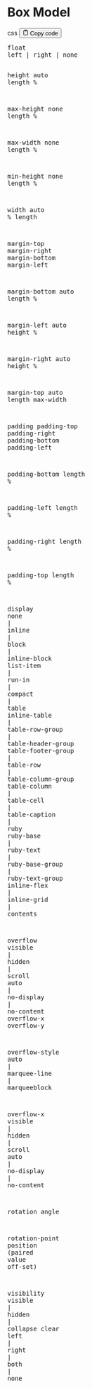 <h1>Box Model</h1>
<div class="code-element">
<div class="lang-line">
  <text>css</text>
  <button class="copy-button"
          id="code28abf53b67babb6479f1b29d98b0f773b"
          onclick="copyCode(code28abf53b67babb6479f1b29d98b0f773, code28abf53b67babb6479f1b29d98b0f773b)">
    <svg stroke="currentColor"
         fill="none"
         stroke-width="2"
         viewBox="0 0 24 24"
         stroke-linecap="round"
         stroke-linejoin="round"
         class="h-4 w-4"
         height="1em"
         width="1em"
         xmlns="http://www.w3.org/2000/svg">
      <path d="M16 4h2a2 2 0 0 1 2 2v14a2 2 0 0 1-2 2H6a2 2 0 0 1-2-2V6a2 2 0 0 1 2-2h2"></path>
      <rect x="8" y="2" width="8" height="4" rx="1" ry="1"></rect>
    </svg>
    <text>Copy code</text>
  </button>

</div>
<div class="code" id="code28abf53b67babb6479f1b29d98b0f773"><div class="highlight"><pre><span></span><span class="nt">float</span>
<span class="nt">left</span><span class="w"> </span><span class="o">|</span><span class="w"> </span><span class="nt">right</span><span class="w"> </span><span class="o">|</span><span class="w"> </span><span class="nt">none</span>

<span class="nt">height</span>
<span class="nt">auto</span>
<span class="nt">length</span>
<span class="o">%</span>

<span class="nt">max-height</span>
<span class="nt">none</span>
<span class="nt">length</span>
<span class="o">%</span>

<span class="nt">max-width</span>
<span class="nt">none</span>
<span class="nt">length</span>
<span class="o">%</span>

<span class="nt">min-height</span>
<span class="nt">none</span>
<span class="nt">length</span>
<span class="o">%</span>

<span class="nt">width</span>
<span class="nt">auto</span>
<span class="o">%</span>
<span class="nt">length</span>

<span class="nt">margin-top</span>
<span class="nt">margin-right</span>
<span class="nt">margin-bottom</span>
<span class="nt">margin-left</span>

<span class="nt">margin-bottom</span>
<span class="nt">auto</span>
<span class="nt">length</span>
<span class="o">%</span>

<span class="nt">margin-left</span>
<span class="nt">auto</span>
<span class="nt">height</span>
<span class="o">%</span>

<span class="nt">margin-right</span>
<span class="nt">auto</span>
<span class="nt">height</span>
<span class="o">%</span>

<span class="nt">margin-top</span>
<span class="nt">auto</span>
<span class="nt">length</span>
<span class="nt">max-width</span>





<span class="nt">padding</span>
<span class="nt">padding-top</span>
<span class="nt">padding-right</span>
<span class="nt">padding-bottom</span>
<span class="nt">padding-left</span>

<span class="nt">podding-bottom</span>
<span class="nt">length</span>
<span class="o">%</span>

<span class="nt">padding-left</span>
<span class="nt">length</span>
<span class="o">%</span>

<span class="nt">padding-right</span>
<span class="nt">length</span>
<span class="o">%</span>

<span class="nt">padding-top</span>
<span class="nt">length</span>
<span class="o">%</span>

<span class="nt">display</span>
<span class="nt">none</span><span class="w"> </span><span class="o">|</span><span class="w"> </span><span class="nt">inline</span><span class="w"> </span><span class="o">|</span><span class="w"> </span><span class="nt">block</span><span class="w"> </span><span class="o">|</span><span class="w"> </span><span class="nt">inline-block</span>
<span class="nt">list-item</span><span class="w"> </span><span class="o">|</span><span class="w"> </span><span class="nt">run-in</span><span class="w"> </span><span class="o">|</span><span class="w"> </span><span class="nt">compact</span><span class="w"> </span><span class="o">|</span><span class="w"> </span><span class="nt">table</span>
<span class="nt">inline-table</span><span class="w"> </span><span class="o">|</span><span class="w"> </span><span class="nt">table-row-group</span><span class="w"> </span><span class="o">|</span><span class="w"> </span><span class="nt">table-header-group</span>
<span class="nt">table-footer-group</span><span class="w"> </span><span class="o">|</span><span class="w"> </span><span class="nt">table-row</span><span class="w"> </span><span class="o">|</span><span class="w"> </span><span class="nt">table-column-group</span>
<span class="nt">table-column</span><span class="w"> </span><span class="o">|</span><span class="w"> </span><span class="nt">table-cell</span><span class="w"> </span><span class="o">|</span><span class="w"> </span><span class="nt">table-caption</span><span class="w"> </span><span class="o">|</span><span class="w"> </span><span class="nt">ruby</span>
<span class="nt">ruby-base</span><span class="w"> </span><span class="o">|</span><span class="w"> </span><span class="nt">ruby-text</span><span class="w"> </span><span class="o">|</span><span class="w"> </span><span class="nt">ruby-base-group</span><span class="w"> </span><span class="o">|</span><span class="w"> </span><span class="nt">ruby-text-group</span>
<span class="nt">inline-flex</span><span class="w"> </span><span class="o">|</span><span class="w"> </span><span class="nt">inline-grid</span><span class="w"> </span><span class="o">|</span><span class="w"> </span><span class="nt">contents</span>

<span class="nt">overflow</span>
<span class="nt">visible</span><span class="w"> </span><span class="o">|</span><span class="w"> </span><span class="nt">hidden</span><span class="w"> </span><span class="o">|</span><span class="w"> </span><span class="nt">scroll</span>
<span class="nt">auto</span><span class="w"> </span><span class="o">|</span><span class="w"> </span><span class="nt">no-display</span><span class="w"> </span><span class="o">|</span><span class="w"> </span><span class="nt">no-content</span>
<span class="nt">overflow-x</span>
<span class="nt">overflow-y</span>

<span class="nt">overflow-style</span>
<span class="nt">auto</span><span class="w"> </span><span class="o">|</span><span class="w"> </span><span class="nt">marquee-line</span><span class="w"> </span><span class="o">|</span><span class="w"> </span><span class="nt">marqueeblock</span>

<span class="nt">overflow-x</span>
<span class="nt">visible</span><span class="w"> </span><span class="o">|</span><span class="w"> </span><span class="nt">hidden</span><span class="w"> </span><span class="o">|</span><span class="w"> </span><span class="nt">scroll</span>
<span class="nt">auto</span><span class="w"> </span><span class="o">|</span><span class="w"> </span><span class="nt">no-display</span><span class="w"> </span><span class="o">|</span><span class="w"> </span><span class="nt">no-content</span>

<span class="nt">rotation</span>
<span class="nt">angle</span>

<span class="nt">rotation-point</span>
<span class="nt">position</span><span class="w"> </span><span class="o">(</span><span class="nt">paired</span><span class="w"> </span><span class="nt">value</span><span class="w"> </span><span class="nt">off-set</span><span class="o">)</span>

<span class="nt">visibility</span>
<span class="nt">visible</span><span class="w"> </span><span class="o">|</span><span class="w"> </span><span class="nt">hidden</span><span class="w"> </span><span class="o">|</span><span class="w"> </span><span class="nt">collapse</span>
<span class="nt">clear</span>
<span class="nt">left</span><span class="w"> </span><span class="o">|</span><span class="w"> </span><span class="nt">right</span><span class="w"> </span><span class="o">|</span><span class="w"> </span><span class="nt">both</span><span class="w"> </span><span class="o">|</span><span class="w"> </span><span class="nt">none</span>
</pre></div></div>
</div>